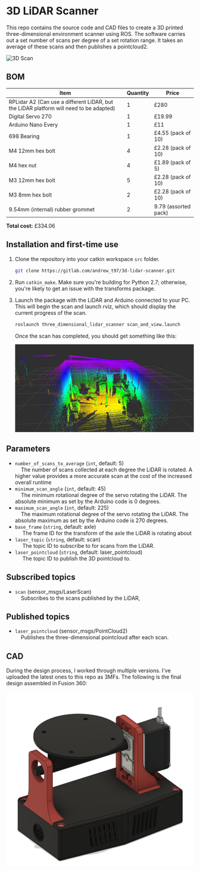 # 3D LiDAR Scanner
This repo contains the source code and CAD files to create a 3D printed three-dimensional environment scanner using ROS. The software carries out a set number of scans per degree of a set rotation range. It takes an average of these scans and then publishes a pointcloud2.

<img src="resources/scanner.png" alt="3D Scan" width="500"/>

## BOM
| Item                                                                                   | Quantity | Price                |
|----------------------------------------------------------------------------------------|----------|----------------------|
| RPLidar A2 (Can use a different LiDAR, but the LiDAR platform will need to be adapted) | 1        | £280                 |
| Digital Servo 270                                                                      | 1        | £19.99               |
| Arduino Nano Every                                                                     | 1        | £11                  |
| 698 Bearing                                                                            | 1        | £4.55 (pack of 10)   |
| M4 12mm hex bolt                                                                       | 4        | £2.28 (pack of 10)   |
| M4 hex nut                                                                             | 4        | £1.89 (pack of 5)    |
| M3 12mm hex bolt                                                                       | 5        | £2.28 (pack of 10)   |
| M3 8mm hex bolt                                                                        | 2        | £2.28 (pack of 10)   |
| 9.54mm (internal) rubber grommet                                                       | 2        | 9.79 (assorted pack) |

**Total cost:** £334.06

## Installation and first-time use
1. Clone the repository into your catkin workspace `src` folder.

    ```bash
    git clone https://gitlab.com/andrew_t97/3d-lidar-scanner.git
    ```

2. Run `catkin_make`. Make sure you're building for Python 2.7; otherwise, you're likely to get an issue with the transforms package.
3. Launch the package with the LiDAR and Arduino connected to your PC. This will begin the scan and launch rviz, which should display the current progress of the scan.
   ```bash
   roslaunch three_dimensional_lidar_scanner scan_and_view.launch
   ```
   Once the scan has completed, you should get something like this:

   <img src="resources/Lidar_scan.png" alt="3D Scan" width="600"/>


## Parameters
- `number_of_scans_to_average` (`int`, default: 5) \
&nbsp;&nbsp;&nbsp;&nbsp;The number of scans collected at each degree the LiDAR is rotated. A higher value provides a more accurate scan at the cost of the increased overall runtime
- `minimum_scan_angle` (`int`, default: 45) \
&nbsp;&nbsp;&nbsp;&nbsp;The minimum rotational degree of the servo rotating the LiDAR. The absolute minimum as set by the Arduino code is 0 degrees.
- `maximum_scan_angle` (`int`, default: 225) \
&nbsp;&nbsp;&nbsp;&nbsp;The maximum rotational degree of the servo rotating the LiDAR. The absolute maximum as set by the Arduino code is 270 degrees.
- `base_frame` (`string`, default: axle) \
&nbsp;&nbsp;&nbsp;&nbsp; The frame ID for the transform of the axle the LiDAR is rotating about
- `laser_topic` (`string`, default: scan) \
&nbsp;&nbsp;&nbsp;&nbsp; The topic ID to subscribe to for scans from the LiDAR.
- `laser_pointcloud` (`string`, default: laser_pointcloud) \
&nbsp;&nbsp;&nbsp;&nbsp; The topic ID to publish the 3D pointcloud to.

## Subscribed topics
- `scan` (sensor_msgs/LaserScan) \
&nbsp;&nbsp;&nbsp;&nbsp;Subscribes to the scans published by the LiDAR,
## Published topics
- `laser_pointcloud` (sensor_msgs/PointCloud2) \
&nbsp;&nbsp;&nbsp;&nbsp;Publishes the three-dimensional pointcloud after each scan.

## CAD
During the design process, I worked through multiple versions. I've uploaded the latest ones to this repo as 3MFs. The following is the final design assembled in Fusion 360:

<img src="resources/final_cad.png" alt="Final CAD" width="600"/>